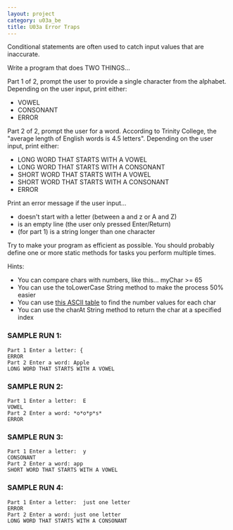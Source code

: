 ```yaml
---
layout: project
category: u03a_be
title: U03a Error Traps
---
```

Conditional statements are often used to catch input values that are inaccurate.

Write a program that does TWO THINGS...

Part 1 of 2, prompt the user to provide a single character from the alphabet. Depending on the user input, print either:
  -   VOWEL
  -   CONSONANT
  -   ERROR

Part 2 of 2, prompt the user for a word. According to Trinity College, the "average length of English words is 4.5 letters". Depending on the user input, print either:
  -   LONG WORD THAT STARTS WITH A VOWEL
  -   LONG WORD THAT STARTS WITH A CONSONANT
  -   SHORT WORD THAT STARTS WITH A VOWEL
  -   SHORT WORD THAT STARTS WITH A CONSONANT
  -   ERROR 

Print an error message if the user input...
  - doesn't start with a letter (between a and z or A and Z)
  - is an empty line (the user only pressed Enter/Return)
  - (for part 1) is a string longer than one character

Try to make your program as efficient as possible. You should probably define one or more static methods for tasks you perform multiple times.

Hints:
  - You can compare chars with numbers, like this... myChar >= 65
  - You can use the toLowerCase String method to make the process 50% easier
  - You can use [this ASCII table](http://www.asciitable.com/) to find the number values for each char
  - You can use the charAt String method to return the char at a specified index


### SAMPLE RUN 1:
```
Part 1 Enter a letter: {
ERROR
Part 2 Enter a word: Apple
LONG WORD THAT STARTS WITH A VOWEL
```
### SAMPLE RUN 2:
```
Part 1 Enter a letter:  E
VOWEL
Part 2 Enter a word: *o*o*p*s*
ERROR
```
### SAMPLE RUN 3:
```
Part 1 Enter a letter:  y
CONSONANT
Part 2 Enter a word: app
SHORT WORD THAT STARTS WITH A VOWEL
```
### SAMPLE RUN 4:
```
Part 1 Enter a letter:  just one letter
ERROR
Part 2 Enter a word: just one letter
LONG WORD THAT STARTS WITH A CONSONANT
```
